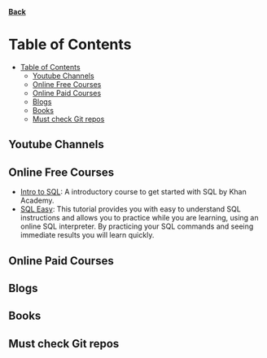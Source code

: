 **[Back](https://github.com/sameerkatija/resources)**

# Table of Contents
- [Table of Contents](#table-of-contents)
  - [Youtube Channels](#youtube-channels)
  - [Online Free Courses](#online-free-courses)
  - [Online Paid Courses](#online-paid-courses)
  - [Blogs](#blogs)
  - [Books](#books)
  - [Must check Git repos](#must-check-git-repos)


## Youtube Channels

## Online Free Courses
- [Intro to SQL](https://www.khanacademy.org/computing/computer-programming/sql): A introductory course to get started with SQL by Khan Academy.
- [SQL Easy](https://www.sql-easy.com/): This tutorial provides you with easy to understand SQL instructions and allows you to practice while you are learning, using an online SQL interpreter. By practicing your SQL commands and seeing immediate results you will learn quickly.
## Online Paid Courses


## Blogs

## Books

## Must check Git repos
